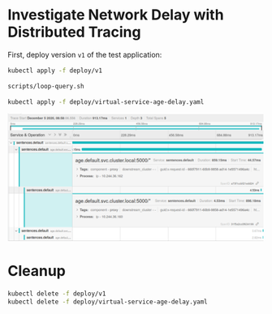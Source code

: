 # Investigate Network Delay with Distributed Tracing

First, deploy version `v1` of the test application:

```sh
kubectl apply -f deploy/v1
```

```sh
scripts/loop-query.sh
```

```sh
kubectl apply -f deploy/virtual-service-age-delay.yaml
```

![Network delay in in Jaeger](images/jaeger-network-delay.png)


# Cleanup

```sh
kubectl delete -f deploy/v1
kubectl delete -f deploy/virtual-service-age-delay.yaml
```
